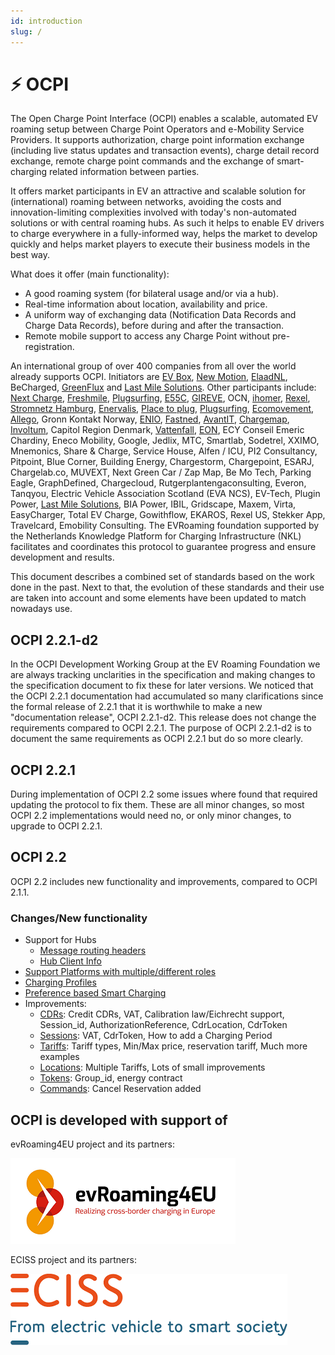 ```yaml
---
id: introduction
slug: /
---
```

# ⚡ OCPI

The Open Charge Point Interface (OCPI) enables a scalable, automated EV roaming setup between Charge Point Operators and
e-Mobility Service Providers. It supports authorization, charge point information exchange (including live status
updates and transaction events), charge detail record exchange, remote charge point commands and the exchange of
smart-charging related information between parties.

It offers market participants in EV an attractive and scalable solution for (international) roaming between networks,
avoiding the costs and innovation-limiting complexities involved with today's non-automated solutions or with central
roaming hubs. As such it helps to enable EV drivers to charge everywhere in a fully-informed way, helps the market to
develop quickly and helps market players to execute their business models in the best way.

What does it offer (main functionality):

* A good  roaming system (for bilateral usage and/or via a hub).
* Real-time information about location, availability and price.
* A uniform way of exchanging data (Notification Data Records and Charge Data Records), before during and after the
  transaction.
* Remote mobile support to access any Charge Point without pre-registration.

An international group of over 400 companies from all over the world already supports OCPI. Initiators are [EV
Box](https://evbox.com), [New Motion](https://newmotion.com), [ElaadNL](https://elaad.nl), BeCharged,
[GreenFlux](https://greenflux.com) and [Last Mile Solutions](https://lastmilesolutions.com). Other participants include:
[Next Charge](https://nextcharge.app), [Freshmile](https://freshmile.com), [Plugsurfing](https://plugsurfing.com),
[E55C](https://e55c.com), [GIREVE](https://gireve.com), OCN, [ihomer](https://ihomer.nl),
[Rexel](https://www.rexel.com), [Stromnetz Hamburg](https://www.stromnetz-hamburg.de),
[Enervalis](https://enervalis.com), [Place to plug](https://placetoplug.com), [Plugsurfing](https://plugsurfing.com),
[Ecomovement](https://www.eco-movement.com), [Allego](https://www.allego.eu), Gronn Kontakt Norway,
[ENIO](https://www.enio-management.com), [Fastned](https://fastnedcharging.com), [AvantIT](https://www.avantit.no),
[Chargemap](https://chargemap.com), [Involtum](https://www.involtum.com), Capitol Region Denmark,
[Vattenfall](https://vattenfall.com), [EON](https://www.eon.com), ECY Conseil Emeric Chardiny, Eneco Mobility, Google,
Jedlix, MTC, Smartlab, Sodetrel, XXIMO, Mnemonics, Share & Charge, Service House, Alfen / ICU, PI2 Consultancy,
Pitpoint, Blue Corner, Building Energy, Chargestorm, Chargepoint, ESARJ, Chargelab.co, MUVEXT, Next Green Car / Zap Map,
Be Mo Tech, Parking Eagle, GraphDefined, Chargecloud, Rutgerplantengaconsulting, Everon, Tanqyou, Electric Vehicle
Association Scotland (EVA NCS), EV-Tech, Plugin Power, [Last Mile Solutions](https://lastmilesolutions.com), BIA Power,
IBIL, Gridscape, Maxem, Virta, EasyCharger, Total EV Charge, Gowithflow, EKAROS, Rexel US, Stekker App, Travelcard,
Emobility Consulting. The EVRoaming foundation supported by the Netherlands Knowledge Platform for Charging
Infrastructure (NKL) facilitates and coordinates this protocol to guarantee progress and ensure development and results.

This document describes a combined set of standards based on the work done in the past. Next to that, the evolution of
these standards and their use are taken into account and some elements have been updated to match nowadays use.

## OCPI 2.2.1-d2

In the OCPI Development Working Group at the EV Roaming Foundation we are always tracking unclarities in the
specification and making changes to the specification document to fix these for later versions. We noticed that the OCPI
2.2.1 documentation had accumulated so many clarifications since the formal release of 2.2.1 that it is worthwhile to
make a new "documentation release", OCPI 2.2.1-d2. This release does not change the requirements compared to OCPI 2.2.1.
The purpose of OCPI 2.2.1-d2 is to document the same requirements as OCPI 2.2.1 but do so more clearly.

## OCPI 2.2.1

During implementation of OCPI 2.2 some issues where found that required updating the protocol to fix them. These are all
minor changes, so most OCPI 2.2 implementations would need no, or only minor changes, to upgrade to OCPI 2.2.1.

## OCPI 2.2

OCPI 2.2 includes new functionality and improvements, compared to OCPI 2.1.1.

### Changes/New functionality

* Support for Hubs
  * [Message routing headers](/04-transport-and-format/01-json-http-implementation-guide.md#message-routing)
  * [Hub Client Info](/06-modules/10-hubclientinfo/01-intro.md)
* [Support Platforms with multiple/different roles](/06-modules/02-credentials/07-data-types.md#credentialsrole-class)
* [Charging Profiles](/06-modules/09-charging-profiles/01-intro.md)
* [Preference based Smart Charging](https://ocpi.dev)
* Improvements:
  * [CDRs](/06-modules/05-cdrs/06-object-description.md#cdr-object): Credit CDRs, VAT, Calibration law/Eichrecht support, Session_id,
    AuthorizationReference, CdrLocation, CdrToken
  * [Sessions](https://ocpi.dev): VAT, CdrToken, How to add a Charging Period
  * [Tariffs](https://ocpi.dev): Tariff types, Min/Max price, reservation tariff, Much
    more examples
  * [Locations](https://ocpi.dev): Multiple Tariffs, Lots of small improvements
  * [Tokens](https://ocpi.dev): Group_id, energy contract
  * [Commands](/06-modules/08-commands/06-object-description.md#cancelreservation-object): Cancel Reservation added

## OCPI is developed with support of

evRoaming4EU project and its partners:

![evRoaming4EU logo](../images/evroamingeu_logo.png)

ECISS project and its partners:

![ECISS logo](../images/eciss_logo.png)
